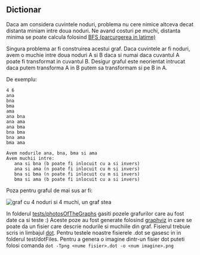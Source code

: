 ## Dictionar


Daca am considera cuvintele noduri, problema nu cere nimice altceva decat distanta miniam intre doua noduri. 
Ne avand costuri pe muchi, distanta minima se poate calcula folosind [BFS (parcurgerea in latime)](http://www.infoarena.ro/problema/bfs)

Singura problema ar fi construirea acestui graf. 
Daca cuvintele ar fi noduri, avem o muchie intre doua noduri A si B daca si numai daca cuvantul A poate fi transformat in 
cuvantul B. Desigur graful este neorientat intrucat daca putem transforma A in B putem sa transformam si pe B in A.

De exemplu:
```
4 6
ana
bna
bma
ama
ana bna
ana ama
ana bma
bna bma
bna ama
bma ama

Avem nodurile ana, bna, bma si ama
Avem muchii intre:
   ana si bna (b poate fi inlocuit cu a si invers)
   ana si ama (n poate fi inlocuit cu m si invers)
   bna si bma (n poate fi inlocuit cu m si invers)
   bma si ama (b poate fi inlocuit cu a si invers)
 ```
 
 Poza pentru graful de mai sus ar fi:
 
 ![graf cu 4 noduri si 4 muchi, un graf stea](https://raw.githubusercontent.com/SAlexandru/iTec/master/University/Dictionar/tests/photosOfTheGraphs/input1.png)

In folderul [tests/photosOfTheGraphs](https://github.com/SAlexandru/iTec/tree/master/University/Dictionar/tests/photosOfTheGraphs) 
gasiti pozele grafurilor care au fost date ca si teste :) Aceste poze au fost generate folosind [graphviz](http://www.graphviz.org/)
in care se poate da un fisier care descrie nodurile si muchiile din graf. Fisierul trebuie scris in limbajul [dot](http://www.graphviz.org/content/dot-language). 
Pentru testele noastre fisierele .dot se gasesc in in folderul test/dotFiles.
Pentru a genera o imagine dintr-un fisier dot puteti folosi comanda ```dot -Tpng <nume fisier>.dot -o <num imagine>.png```
